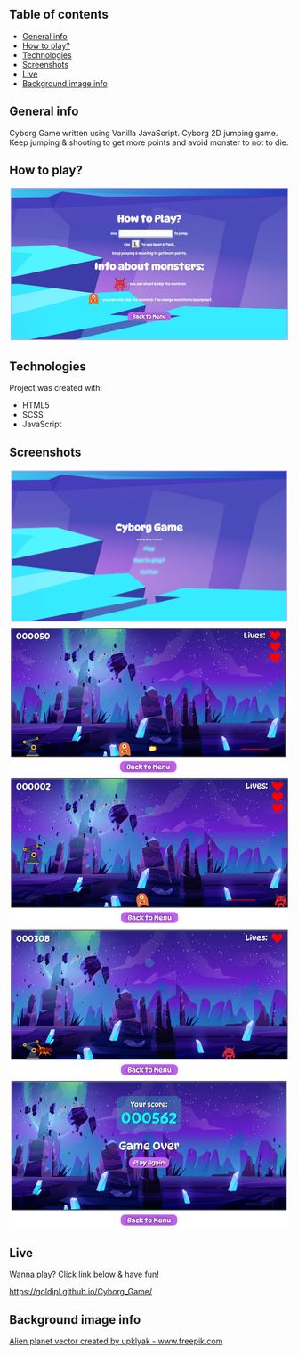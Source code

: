 ## Table of contents

- [General info](#general-info)
- [How to play?](#how-to-play)
- [Technologies](#technologies)
- [Screenshots](#screenshots)
- [Live](#live)
- [Background image info](#background-image-info)

## General info

Cyborg Game written using Vanilla JavaScript. Cyborg 2D jumping game. Keep jumping & shooting to get more points and avoid monster to not to die.

## How to play?

![Screenshot](./img/screenshots/screenshot_how_to_play.jpg)

## Technologies

Project was created with:

- HTML5
- SCSS
- JavaScript

## Screenshots

![Screenshot](./img/screenshots/Screenshot00.jpg)  
![Screenshot](./img/screenshots/Screenshot01.jpg)  
![Screenshot](./img/screenshots/Screenshot02.jpg)
![Screenshot](./img/screenshots/Screenshot03.jpg)
![Screenshot](./img/screenshots/Screenshot04.jpg)

## Live

Wanna play? Click link below & have fun!

https://goldipl.github.io/Cyborg_Game/

## Background image info

<a href="https://www.freepik.com/vectors/alien-planet">Alien planet vector created by upklyak - www.freepik.com</a>
